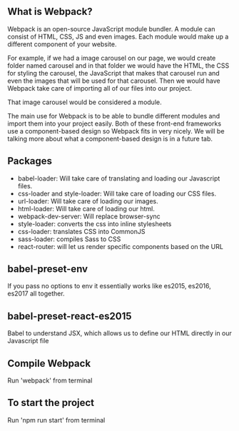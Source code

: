## What is Webpack?

Webpack is an open-source JavaScript module bundler. A module can consist of HTML, CSS, JS and even images. Each module would make up a different component of your website.

For example, if we had a image carousel on our page, we would create folder named carousel and in that folder we would have the HTML, the CSS for styling the carousel, the JavaScript that makes that carousel run and even the images that will be used for that carousel. Then we would have Webpack take care of importing all of our files into our project.

That image carousel would be considered a module.

The main use for Webpack is to be able to bundle different modules and import them into your project easily. Both of these front-end frameworks use a component-based design so Webpack fits in very nicely. We will be talking more about what a component-based design is in a future tab.

## Packages
- babel-loader: Will take care of translating and loading our Javascript files.
- css-loader and style-loader: Will take care of loading our CSS files.
- url-loader: Will take care of loading our images.
- html-loader: Will take care of loading our html.
- webpack-dev-server: Will replace browser-sync
- style-loader: converts the css into inline stylesheets
- css-loader: translates CSS into CommonJS
- sass-loader: compiles Sass to CSS
- react-router: will let us render specific components based on the URL
## babel-preset-env
If you pass no options to env it essentially works like es2015, es2016, es2017 all together.

## babel-preset-react-es2015
Babel to understand JSX, which allows us to define our HTML directly in our Javascript file

## Compile Webpack
Run 'webpack' from terminal

## To start the project
Run 'npm run start' from terminal
